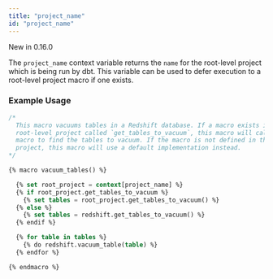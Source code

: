 ```yaml
---
title: "project_name"
id: "project_name"
---
```


<Changelog>New in 0.16.0</Changelog>

The `project_name` context variable returns the `name` for the root-level project
which is being run by dbt. This variable can be used to defer execution to a
root-level project macro if one exists.

### Example Usage

<File name="redshift/macros/helper.sql">

```sql
/*
  This macro vacuums tables in a Redshift database. If a macro exists in the
  root-level project called `get_tables_to_vacuum`, this macro will call _that_
  macro to find the tables to vacuum. If the macro is not defined in the root
  project, this macro will use a default implementation instead.
*/

{% macro vacuum_tables() %}

  {% set root_project = context[project_name] %}
  {% if root_project.get_tables_to_vacuum %}
    {% set tables = root_project.get_tables_to_vacuum() %}
  {% else %}
    {% set tables = redshift.get_tables_to_vacuum() %}
  {% endif %}

  {% for table in tables %}
    {% do redshift.vacuum_table(table) %}
  {% endfor %}

{% endmacro %}
```


</File>

